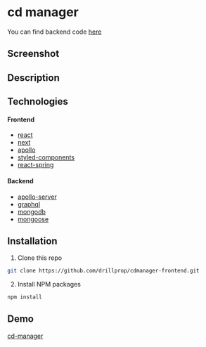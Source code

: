# cd manager

You can find backend code [here](https://github.com/drillprop/cdmanager-backend)

## Screenshot

## Description

## Technologies

#### Frontend

- [react](https://reactjs.org/)
- [next](https://nextjs.org/)
- [apollo](https://www.apollographql.com/)
- [styled-components](https://www.styled-components.com/)
- [react-spring](https://www.react-spring.io/)

#### Backend

- [apollo-server](https://www.apollographql.com/)
- [graphql](https://graphql.org/)
- [mongodb](https://www.mongodb.com/)
- [mongoose](https://mongoosejs.com/)

## Installation

1. Clone this repo

```sh
git clone https://github.com/drillprop/cdmanager-frontend.git
```

2. Install NPM packages

```sh
npm install
```

## Demo

[cd-manager](https://cdmanager-frontend.now.sh/)
